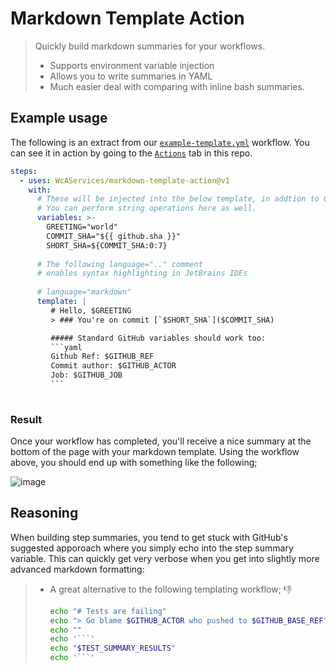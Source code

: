# Markdown Template Action

> Quickly build markdown summaries for your workflows.
> - Supports environment variable injection
> - Allows you to write summaries in YAML
> - Much easier deal with comparing with inline bash summaries.

## Example usage
The following is an extract from our [`example-template.yml`](.github/workflows/example-template.yml) workflow.
You can see it in action by going to the 
[`Actions`](https://github.com/WcAServices/markdown-template-action/actions/workflows/example-template.yml)
tab in this repo.
````yaml
steps:
  - uses: WcAServices/markdown-template-action@v1
    with:
      # These will be injected into the below template, in addtion to GitHub's standard variables.
      # You can perform string operations here as well.
      variables: >-
        GREETING="world"
        COMMIT_SHA="${{ github.sha }}"
        SHORT_SHA=${COMMIT_SHA:0:7}
        
      # The following language=".." comment
      # enables syntax highlighting in JetBrains IDEs
        
      # language="markdown"
      template: |
         # Hello, $GREETING
         > ### You're on commit [`$SHORT_SHA`]($COMMIT_SHA)            

         ##### Standard GitHub variables should work too:
         ```yaml
         Github Ref: $GITHUB_REF
         Commit author: $GITHUB_ACTOR
         Job: $GITHUB_JOB
         ```
      
````

### Result
Once your workflow has completed, you'll receive a nice summary at the bottom of the page with your markdown template. Using the workflow above, you should end up with something like the following;

![image](https://user-images.githubusercontent.com/4034561/215387958-5987b628-08c5-4a0d-affc-3da0112de6c7.png)



## Reasoning
When building step summaries, you tend to get stuck with GitHub's suggested apporoach where you simply echo into the step summary variable.
This can quickly get very verbose when you get into slightly more advanced markdown formatting:

> - A great alternative to the following templating workflow; 👎
> 
>    ````bash
>    echo "# Tests are failing"                                         >> $GITHUB_STEP_SUMMARY
>    echo "> Go blame $GITHUB_ACTOR who pushed to $GITHUB_BASE_REF"     >> $GITHUB_STEP_SUMMARY
>    echo ""                                                            >> $GITHUB_STEP_SUMMARY
>    echo '```'                                                         >> $GITHUB_STEP_SUMMARY
>    echo "$TEST_SUMMARY_RESULTS"                                       >> $GITHUB_STEP_SUMMARY
>    echo '```'                                                         >> $GITHUB_STEP_SUMMARY
>    ````
